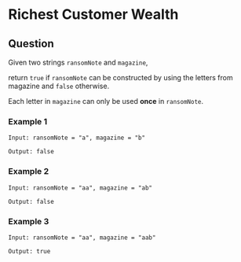 # Richest Customer Wealth

## Question

Given two strings ```ransomNote``` and ```magazine```,

return ```true``` if ```ransomNote``` can be constructed by using the letters from magazine and ```false``` otherwise.

Each letter in ```magazine``` can only be used **once** in ```ransomNote```.

### Example 1

```text
Input: ransomNote = "a", magazine = "b"

Output: false
```

### Example 2

```text
Input: ransomNote = "aa", magazine = "ab"

Output: false
```

### Example 3

```text
Input: ransomNote = "aa", magazine = "aab"

Output: true
```
